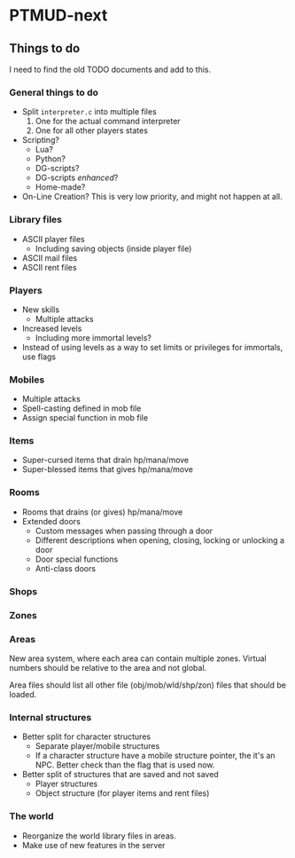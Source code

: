 # PTMUD-next

## Things to do

I need to find the old TODO documents and add to this.

### General things to do

* Split `interpreter.c` into multiple files
    1. One for the actual command interpreter
    2. One for all other players states
* Scripting?
    * Lua?
    * Python?
    * DG-scripts?
    * DG-scripts *enhanced*?
    * Home-made?
* On-Line Creation?
  This is very low priority, and might not happen at all.

### Library files

* ASCII player files
    * Including saving objects (inside player file)
* ASCII mail files
* ASCII rent files

### Players

* New skills
    * Multiple attacks
* Increased levels
    * Including more immortal levels?
* Instead of using levels as a way to set limits or privileges for immortals, use flags

### Mobiles

* Multiple attacks
* Spell-casting defined in mob file
* Assign special function in mob file

### Items

* Super-cursed items that drain hp/mana/move
* Super-blessed items that gives hp/mana/move

### Rooms

* Rooms that drains (or gives) hp/mana/move
* Extended doors
    * Custom messages when passing through a door
    * Different descriptions when opening, closing, locking or unlocking a door
    * Door special functions
    * Anti-class doors

### Shops

### Zones

### Areas

New area system, where each area can contain multiple zones.
Virtual numbers should be relative to the area and not global.

Area files should list all other file (obj/mob/wld/shp/zon) files that should be loaded.

### Internal structures

* Better split for character structures
    * Separate player/mobile structures
    * If a character structure have a mobile structure pointer, the it's an NPC. Better check than the flag that is used now.
* Better split of structures that are saved and not saved
    * Player structures
    * Object structure (for player items and rent files)
 
### The world

* Reorganize the world library files in areas.
* Make use of new features in the server
